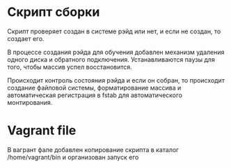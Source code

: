 # Скрипт сборки #

Скрипт проверяет создан в системе рэйд или нет, и если не создан, то создает его.

В процессе создания рэйда для обучения добавлен механизм удаления одного диска и обратного подключения. Устанавливаются паузы для того, чтобы массив успел восстановится.

Происходит контроль состояния рэйда и если он собран, то происходит создание файловой системы, форматирование массива и автоматическая регистрация в fstab для автоматического монтирования.

# Vagrant file #

В вагрант фале добавлен копирование скрипта в каталог /home/vagrant/bin и организован запуск его